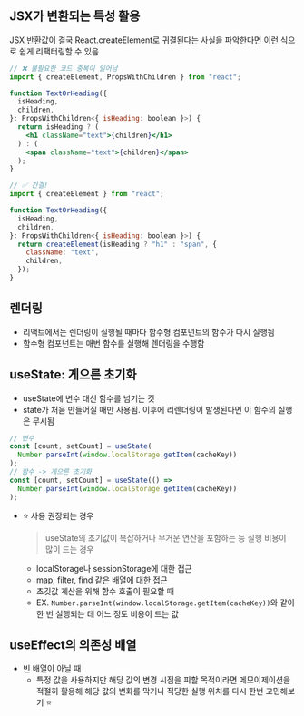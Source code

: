 ## JSX가 변환되는 특성 활용

JSX 반환값이 결국 React.createElement로 귀결된다는 사실을 파악한다면 이런 식으로 쉽게 리팩터링할 수 있음

```jsx
// ❌ 불필요한 코드 중복이 일어남
import { createElement, PropsWithChildren } from "react";

function TextOrHeading({
  isHeading,
  children,
}: PropsWithChildren<{ isHeading: boolean }>) {
  return isHeading ? (
    <h1 className="text">{children}</h1>
  ) : (
    <span className="text">{children}</span>
  );
}
```

```jsx
// ✅ 간결!
import { createElement } from "react";

function TextOrHeading({
  isHeading,
  children,
}: PropsWithChildren<{ isHeading: boolean }>) {
  return createElement(isHeading ? "h1" : "span", {
    className: "text",
    children,
  });
}
```

## 렌더링

- 리액트에서는 렌더링이 실행될 때마다 함수형 컴포넌트의 함수가 다시 실행됨
- 함수형 컴포넌트는 매번 함수를 실행해 렌더링을 수행함

## useState: 게으른 초기화

- useState에 변수 대신 함수를 넘기는 것
- state가 처음 만들어질 때만 사용됨. 이후에 리렌더링이 발생된다면 이 함수의 실행은 무시됨

```js
// 변수
const [count, setCount] = useState(
  Number.parseInt(window.localStorage.getItem(cacheKey))
);
// 함수 -> 게으른 초기화
const [count, setCount] = useState(() =>
  Number.parseInt(window.localStorage.getItem(cacheKey))
);
```

- ⭐️ 사용 권장되는 경우

  > useState의 초기값이 복잡하거나 무거운 연산을 포함하는 등 실행 비용이 많이 드는 경우

  - localStorage나 sessionStorage에 대한 접근
  - map, filter, find 같은 배열에 대한 접근
  - 초깃값 계산을 위해 함수 호출이 필요할 때
  - EX. `Number.parseInt(window.localStorage.getItem(cacheKey))`와 같이 한 번 실행되는 데 어느 정도 비용이 드는 값

## useEffect의 의존성 배열

- 빈 배열이 아닐 때
  - 특정 값을 사용하지만 해당 값의 변경 시점을 피할 목적이라면 메모이제이션을 적절히 활용해 해당 값의 변화를 막거나 적당한 실행 위치를 다시 한번 고민해보기 ⭐️
